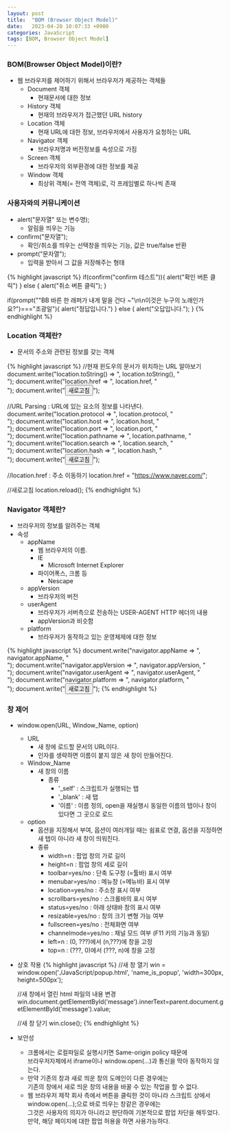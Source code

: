 ```yaml
---
layout: post
title:  "BOM (Browser Object Model)"
date:   2023-04-28 10:07:33 +0900
categories: JavaScript
tags: [BOM, Browser Object Model]
---
```


### BOM(Browser Object Model)이란?

- 웹 브라우저를 제어하기 위해서 브라우저가 제공하는 객체들
    - Document 객체
        - 현재문서에 대한 정보
    - History 객체
        - 현재의 브라우저가 접근했던 URL history
    - Location 객체
        - 현재 URL에 대한 정보, 브라우저에서 사용자가 요청하는 URL
    - Navigator 객체
        - 브라우저명과 버전정보를 속성으로 가짐
    - Screen 객체
        - 브라우저의 외부환경에 대한 정보를 제공
    - Window 객체
        - 최상위 객체(= 전역 객체)로, 각 프레임별로 하나씩 존재

### 사용자와의 커뮤니케이션

- alert("문자열" 또는 변수명);
    - 알림을 띄우는 기능  
- confirm("문자열");
    - 확인/취소를 띄우는 선택창을 띄우는 기능, 값은 true/false 반환  
- prompt("문자열");
    - 입력을 받아서 그 값을 저장해주는 형태  

{% highlight javascript %}
if(confirm("confirm 테스트")){
    alert("확인 버튼  클릭")
}
else {
    alert("취소 버튼 클릭");
}

if(prompt("\"BB 바른 한 래퍼가 내게 말을 건다 ~\"\n\n이것은 누구의 노래인가요?")==="조광일"){
        alert("정답입니다.")
    }
    else {
        alert("오답입니다.");
    }
{% endhighlight %}

### Location 객체란?

- 문서의 주소와 관련된 정보를 갖는 객체

{% highlight javascript %}
//현재 윈도우의 문서가 위치하는 URL 알아보기
document.write("location.toString() => ", location.toString(), "<br/>");
document.write("location.href => ", location.href, "<br/>");
document.write("<button onclick='javascript:location.reload();'>새로고침</button>");

//URL Parsing : URL에 있는 요소의 정보를 나타낸다.
document.write("location.protocol => ", location.protocol, "<br/>");
document.write("location.host => ", location.host, "<br/>");
document.write("location.port => ", location.port, "<br/>");
document.write("location.pathname => ", location.pathname, "<br/>");
document.write("location.search => ", location.search, "<br/>");
document.write("location.hash => ", location.hash, "<br/>");
document.write("<button onclick='javascript:location.reload();'>새로고침</button>");

//location.href : 주소 이동하기
location.href = "https://www.naver.com/";

//새로고침
location.reload();
{% endhighlight %}

### Navigator 객체란?

- 브라우저의 정보를 알려주는 객체
- 속성
    - appName
        - 웹 브라우저의 이름.
        - IE
            - Microsoft Internet Explorer
        - 파이어폭스, 크롬 등
            - Nescape
    - appVersion
        - 브라우저의 버전
    - userAgent
        - 브라우저가 서버측으로 전송하는 USER-AGENT HTTP 헤더의 내용
        - appVersion과 비슷함
    - platform
        - 브라우저가 동작하고 있는 운영체제에 대한 정보


{% highlight javascript %}
document.write("navigator.appName => ", navigator.appName, "<br/>");
document.write("navigator.appVersion => ", navigator.appVersion, "<br/>");
document.write("navigator.userAgent => ", navigator.userAgent, "<br/>");
document.write("navigator.platform => ", navigator.platform, "<br/>");
document.write("<button onclick='javascript:location.reload();'>새로고침</button>");
{% endhighlight %}

### 창 제어

- window.open(URL, Window_Name, option)
    - URL
        - 새 창에 로드할 문서의 URL이다.
        - 인자를 생략하면 이름이 붙지 않은 새 창이 만들어진다.
    - Window_Name
        - 새 창의 이름
            - 종류
                - '_self' : 스크립트가 실행되는 탭
                -  '_blank' : 새 탭
                -  '이름' : 이름 정의, open을 재실행시 동일한 이름의 탭이나 창이 있다면 그 곳으로 로드
    - option
        - 옵션을 지정해서 부여, 옵션이 여러개일 때는 쉼표로 연결, 옵션을 지정하면 새 탭이 아니라 새 창이 띄워진다.
        - 종류
            -  width=n : 팝업 창의 가로 길이
            -  height=n : 팝업 창의 세로 길이
            -  toolbar=yes/no : 단축 도구창 (=툴바) 표시 여부
            -  menubar=yes/no : 메뉴창 (=메뉴바) 표시 여부
            -  location=yes/no : 주소창 표시 여부
            -  scrollbars=yes/no : 스크롤바의 표시 여부
            -  status=yes/no : 아래 상태바 창의 표시 여부
            -  resizable=yes/no : 창의 크기 변형 가능 여부
            -  fullscreen=yes/no : 전체화면 여부
            -  channelmode=yes/no : 채널 모드 여부 (F11 키의 기능과 동일)
            -  left=n : (0, ???)에서 (n,???)에 창을 고정
            -  top=n : (???, 0)에서 (???, n)에 창을 고정

- 상호 작용
    {% highlight javascript %}
    //새 창 열기
    win = window.open('./JavaScript/popup.html', 'name_is_popup', 'width=300px, height=500px');
    
    //새 창에서 열린 html 파일의 내용 변경
    win.document.getElementById('message').innerText=parent.document.getElementById('message').value;
    
    //새 창 닫기
    win.close();
    {% endhighlight %}

- 보안성
    - 크롬에서는 로컬파일로 실행시키면 Same-origin policy 때문에  
    브라우저자체에서 iframe이나 window.open(...)과 통신을 막아 동작하지 않는다.
    - 만약 기존의 창과 새로 띄운 창의 도메인이 다른 경우에는  
    기존의 창에서 새로 띄운 창의 내용을 바꿀 수 있는 작업을 할 수 없다.
    - 웹 브라우저 제작 회사 측에서 버튼을 클릭한 것이 아니라 스크립트 상에서  
    window.open(...);으로 바로 띄우는 창같은 경우에는  
    그것은 사용자의 의지가 아니라고 판단하여 기본적으로 팝업 차단을 해두었다.  
    만약, 해당 페이지에 대한 팝업 허용을 하면 사용가능하다.